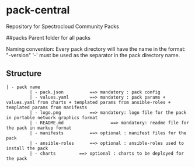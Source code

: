 # pack-central
Repository for Spectrocloud Community Packs

##packs
Parent folder for all packs

Naming convention: Every pack directory will have the name in the format: "<pack name>-version"
  '-' must be used as the separator in the pack directory name.
  
## Structure
```
| - pack name
		 | - pack.json			==> mandatory : pack config
		 | - values.yaml		==> mandatory : pack params + values.yaml from charts + templated params from ansible-roles + templated params from manifests
		 | - logo.png			==> mandatory: logo file for the pack in portable network graphics format
		 | - README.md                  ==> mandatory: readme file for the pack in markup format
		 | - manifests 			==> optional : manifest files for the pack
		 | - ansible-roles		==> optional : ansible-roles used to install the pack
		 | - charts			==> optional : charts to be deployed for the pack
```
